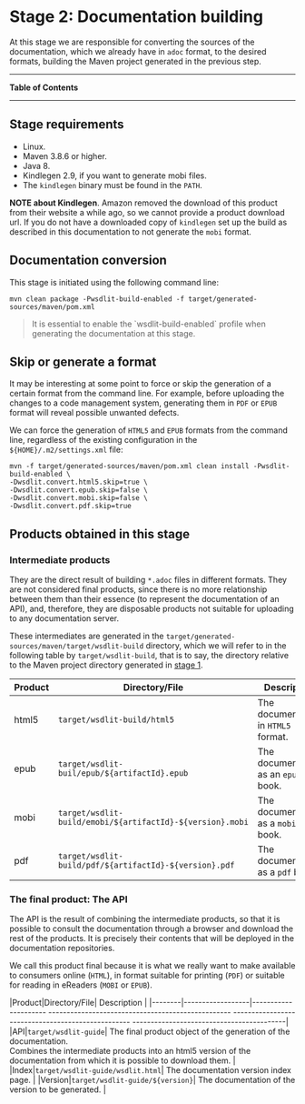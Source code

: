 <!--
  #%L
  AMTEGA WsdlIT Maven Plugin
  %%
  Copyright (C) 2021 - 2022 Axencia para a Modernización Tecnolóxica de Galicia (AMTEGA) - Xunta de Galicia
  %%
  This file is part of "wsdlit".
  
  "wsdlit" is free software: you can redistribute it and/or modify
  it under the terms of:
  European Union Public License, either Version 1.2 or – as soon
  they will be approved by the European Commission - subsequent versions of
  the EUPL;
  
  "wsdlit" is distributed in the hope that it will be useful,
  but WITHOUT ANY WARRANTY; without even the implied warranty of
  MERCHANTABILITY or FITNESS FOR A PARTICULAR PURPOSE. See the
  European Union Public License for more details.
  
  You may obtain a copy of tce European Union Public Licence at:
  http://joinup.ec.europa.eu/software/page/eupl/licence-eupl
  #L%
  -->

Stage 2: Documentation building
===============================

At this stage we are responsible for converting the sources of the documentation,
which we already have in `adoc` format,
to the desired formats,
building the Maven project generated in the previous step.

---
**Table of Contents**
<!-- MACRO{toc} -->
---

## Stage requirements
* Linux.
* Maven 3.8.6 or higher.
* Java 8.
* Kindlegen 2.9, if you want to generate mobi files.
* The `kindlegen` binary must be found in the `PATH`.

**NOTE about Kindlegen**.
Amazon removed the download of this product from their website a while ago,
so we cannot provide a product download url.
If you do not have a downloaded copy of `kindlegen` set up the build as described in this documentation
to not generate the `mobi` format.

## Documentation conversion
This stage is initiated using the following command line:

```shell
mvn clean package -Pwsdlit-build-enabled -f target/generated-sources/maven/pom.xml
```

<blockquote class="warning">
     <p>It is essential to enable the `wsdlit-build-enabled` profile when generating the documentation at this stage.</p>
</blockquote>

## Skip or generate a format
It may be interesting at some point to force or skip the generation of a certain format from the command line.
For example,
before uploading the changes to a code management system, generating them in `PDF` or `EPUB` format will reveal possible unwanted defects.

We can force the generation of `HTML5` and `EPUB` formats from the command line,
regardless of the existing configuration in the `${HOME}/.m2/settings.xml` file:

```shell
mvn -f target/generated-sources/maven/pom.xml clean install -Pwsdlit-build-enabled \
-Dwsdlit.convert.html5.skip=true \
-Dwsdlit.convert.epub.skip=false \
-Dwsdlit.convert.mobi.skip=false \
-Dwsdlit.convert.pdf.skip=true
```

## Products obtained in this stage

### Intermediate products
They are the direct result of building `*.adoc` files in different formats.
They are not considered final products,
since there is no more relationship between them than their essence (to represent the documentation of an API),
and,
therefore,
they are disposable products not suitable for uploading to any documentation server.

These intermediates are generated in the `target/generated-sources/maven/target/wsdlit-build` directory,
which we will refer to in the following table by `target/wsdlit-build`,
that is to say,
the directory relative to the Maven project directory generated in [stage 1](./stage-1.md).

|Product|Directory/File|Description|
|--------|------------------|----------|
|html5|`target/wsdlit-build/html5`|The documentation in `HTML5` format.|
|epub|`target/wsdlit-buil/epub/${artifactId}.epub`|The documentation as an `epub` book.|
|mobi|`target/wsdlit-build/emobi/${artifactId}-${version}.mobi`|The documentation as a `mobi` book.|
|pdf|`target/wsdlit-build/pdf/${artifactId}-${version}.pdf`|The documentation as a `pdf` book.|

### The final product: The API
The API is the result of combining the intermediate products,
so that it is possible to consult the documentation through a browser and download the rest of the products.
It is precisely their contents that will be deployed in the documentation repositories.

We call this product final because it is what we really want to make available to consumers online (`HTML`),
in format suitable for printing (`PDF`) or suitable for reading in eReaders (`MOBI` or `EPUB`).

|Product|Directory/File| Description |
|--------|------------------|--------------------- -------------------------------------------------- -------------------------------------------------- ------------------------------------------|
|API|`target/wsdlit-guide`| The final product object of the generation of the documentation.<br/>Combines the intermediate products into an html5 version of the documentation from which it is possible to download them. |
|Index|`target/wsdlit-guide/wsdlit.html`| The documentation version index page. |
|Version|`target/wsdlit-guide/${version}`| The documentation of the version to be generated. |